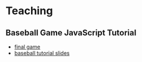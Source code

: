# Teaching
## Baseball Game JavaScript Tutorial
* [final game](http://haltersweb.github.io/Teaching/basketball-game/final/game.html)
* [baseball tutorial slides](https://docs.google.com/presentation/d/1KHJQQk6G7nRe9T3yg7j7L3GY9-3k5vkl2IPX2pURrwQ/edit?usp=sharing)